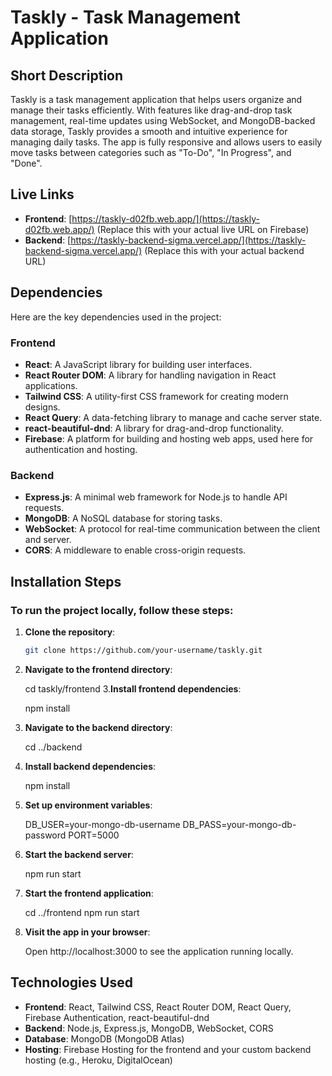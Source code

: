 # Taskly - Task Management Application

## Short Description
Taskly is a task management application that helps users organize and manage their tasks efficiently. With features like drag-and-drop task management, real-time updates using WebSocket, and MongoDB-backed data storage, Taskly provides a smooth and intuitive experience for managing daily tasks. The app is fully responsive and allows users to easily move tasks between categories such as "To-Do", "In Progress", and "Done".

## Live Links
- **Frontend**: [https://taskly-d02fb.web.app/](https://taskly-d02fb.web.app/) (Replace this with your actual live URL on Firebase)
- **Backend**: [https://taskly-backend-sigma.vercel.app/](https://taskly-backend-sigma.vercel.app/) (Replace this with your actual backend URL)

## Dependencies
Here are the key dependencies used in the project:

### Frontend
- **React**: A JavaScript library for building user interfaces.
- **React Router DOM**: A library for handling navigation in React applications.
- **Tailwind CSS**: A utility-first CSS framework for creating modern designs.
- **React Query**: A data-fetching library to manage and cache server state.
- **react-beautiful-dnd**: A library for drag-and-drop functionality.
- **Firebase**: A platform for building and hosting web apps, used here for authentication and hosting.
  
### Backend
- **Express.js**: A minimal web framework for Node.js to handle API requests.
- **MongoDB**: A NoSQL database for storing tasks.
- **WebSocket**: A protocol for real-time communication between the client and server.
- **CORS**: A middleware to enable cross-origin requests.

## Installation Steps
### To run the project locally, follow these steps:

1. **Clone the repository**:

   ```bash
   git clone https://github.com/your-username/taskly.git
2. **Navigate to the frontend directory**:

    cd taskly/frontend
3.**Install frontend dependencies**:

    npm install
4. **Navigate to the backend directory**:

    cd ../backend
5. **Install backend dependencies**:

    npm install
6. **Set up environment variables**:

    DB_USER=your-mongo-db-username
    DB_PASS=your-mongo-db-password
    PORT=5000
7. **Start the backend server**:

    npm run start
8. **Start the frontend application**:

    cd ../frontend
    npm run start
9. **Visit the app in your browser**:

    Open http://localhost:3000 to see the application running locally.

## Technologies Used

- **Frontend**: React, Tailwind CSS, React Router DOM, React Query, Firebase Authentication, react-beautiful-dnd
- **Backend**: Node.js, Express.js, MongoDB, WebSocket, CORS
- **Database**: MongoDB (MongoDB Atlas)
- **Hosting**: Firebase Hosting for the frontend and your custom backend hosting (e.g., Heroku, DigitalOcean)



